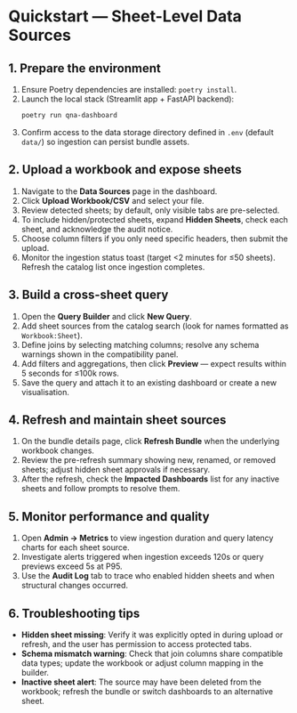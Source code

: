 # Quickstart — Sheet-Level Data Sources

## 1. Prepare the environment

1. Ensure Poetry dependencies are installed: `poetry install`.
2. Launch the local stack (Streamlit app + FastAPI backend):  
   ```bash
   poetry run qna-dashboard
   ```
3. Confirm access to the data storage directory defined in `.env` (default `data/`) so ingestion can persist bundle assets.

## 2. Upload a workbook and expose sheets

1. Navigate to the **Data Sources** page in the dashboard.
2. Click **Upload Workbook/CSV** and select your file.
3. Review detected sheets; by default, only visible tabs are pre-selected.
4. To include hidden/protected sheets, expand **Hidden Sheets**, check each sheet, and acknowledge the audit notice.
5. Choose column filters if you only need specific headers, then submit the upload.
6. Monitor the ingestion status toast (target <2 minutes for ≤50 sheets). Refresh the catalog list once ingestion completes.

## 3. Build a cross-sheet query

1. Open the **Query Builder** and click **New Query**.
2. Add sheet sources from the catalog search (look for names formatted as `Workbook:Sheet`).
3. Define joins by selecting matching columns; resolve any schema warnings shown in the compatibility panel.
4. Add filters and aggregations, then click **Preview** — expect results within 5 seconds for ≤100k rows.
5. Save the query and attach it to an existing dashboard or create a new visualisation.

## 4. Refresh and maintain sheet sources

1. On the bundle details page, click **Refresh Bundle** when the underlying workbook changes.
2. Review the pre-refresh summary showing new, renamed, or removed sheets; adjust hidden sheet approvals if necessary.
3. After the refresh, check the **Impacted Dashboards** list for any inactive sheets and follow prompts to resolve them.

## 5. Monitor performance and quality

1. Open **Admin → Metrics** to view ingestion duration and query latency charts for each sheet source.
2. Investigate alerts triggered when ingestion exceeds 120s or query previews exceed 5s at P95.
3. Use the **Audit Log** tab to trace who enabled hidden sheets and when structural changes occurred.

## 6. Troubleshooting tips

- **Hidden sheet missing**: Verify it was explicitly opted in during upload or refresh, and the user has permission to access protected tabs.
- **Schema mismatch warning**: Check that join columns share compatible data types; update the workbook or adjust column mapping in the builder.
- **Inactive sheet alert**: The source may have been deleted from the workbook; refresh the bundle or switch dashboards to an alternative sheet.
